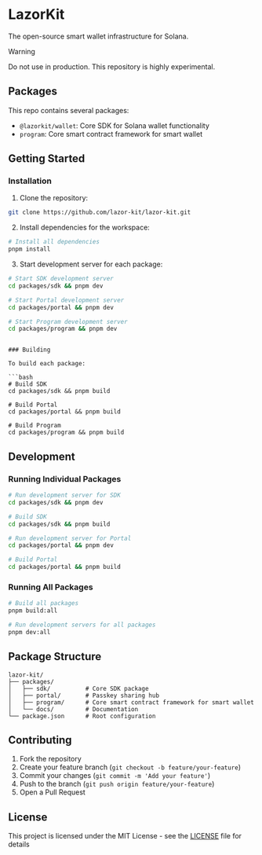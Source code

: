 # LazorKit

The open-source smart wallet infrastructure for Solana.

> [!WARNING]
>  Do not use in production. This repository is highly experimental.

## Packages

This repo contains several packages:

- `@lazorkit/wallet`: Core SDK for Solana wallet functionality
- `program`: Core smart contract framework for smart wallet

## Getting Started

### Installation

1. Clone the repository:
```bash
git clone https://github.com/lazor-kit/lazor-kit.git
```

2. Install dependencies for the workspace:

```bash
# Install all dependencies
pnpm install
```

3. Start development server for each package:

```bash
# Start SDK development server
cd packages/sdk && pnpm dev

# Start Portal development server
cd packages/portal && pnpm dev

# Start Program development server
cd packages/program && pnpm dev
```
```

### Building

To build each package:

```bash
# Build SDK
cd packages/sdk && pnpm build

# Build Portal
cd packages/portal && pnpm build

# Build Program
cd packages/program && pnpm build
```

## Development

### Running Individual Packages

```bash
# Run development server for SDK
cd packages/sdk && pnpm dev

# Build SDK
cd packages/sdk && pnpm build

# Run development server for Portal
cd packages/portal && pnpm dev

# Build Portal
cd packages/portal && pnpm build
```

### Running All Packages

```bash
# Build all packages
pnpm build:all

# Run development servers for all packages
pnpm dev:all
```

## Package Structure

```
lazor-kit/
├── packages/
│   ├── sdk/          # Core SDK package
│   ├── portal/       # Passkey sharing hub 
│   ├── program/      # Core smart contract framework for smart wallet 
│   └── docs/         # Documentation
└── package.json      # Root configuration
```

## Contributing

1. Fork the repository
2. Create your feature branch (`git checkout -b feature/your-feature`)
3. Commit your changes (`git commit -m 'Add your feature'`)
4. Push to the branch (`git push origin feature/your-feature`)
5. Open a Pull Request

## License

This project is licensed under the MIT License - see the [LICENSE](LICENSE) file for details
